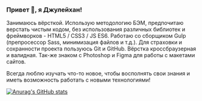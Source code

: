 ### Привет 👋, я Джулейхан!

Занимаюсь вёрсткой. Использую методологию БЭМ, предпочитаю верстать чистым кодом, без использования различных библиотек и фреймворков - HTML5 / CSS3 / JS ES6. Работаю со сборщиком Gulp (препросессор Sass, минимизация файлов и т.д.). Для страховки и сохранности проекта пользуюсь Git и GitHub. Вёрстка кроссбраузерная и валидная.
Так-же знаком с Photoshop и Figma для работы с макетами сайтов.

Всегда люблю изучать что-то новое, чтобы восполнять свои знания и иметь возможность работать с новыми технологиями!

[![Anurag's GitHub stats](https://github-readme-stats.vercel.app/api?username=dzhuleikhan)](https://github.com/anuraghazra/github-readme-stats)
